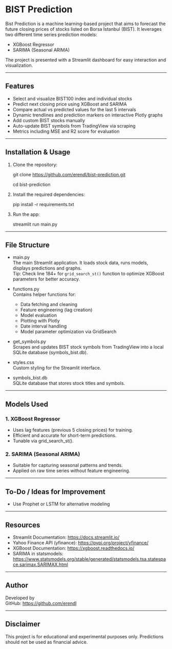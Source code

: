 # BIST Prediction 

Bist Prediction is a machine learning-based project that aims to forecast the future closing prices of stocks listed on Borsa İstanbul (BIST). It leverages two different time series prediction models:

- XGBoost Regressor
- SARIMA (Seasonal ARIMA)

The project is presented with a Streamlit dashboard for easy interaction and visualization.

---

## Features

- Select and visualize BIST100 index and individual stocks
- Predict next closing price using XGBoost and SARIMA
- Compare actual vs predicted values for the last 5 intervals
- Dynamic trendlines and prediction markers on interactive Plotly graphs
- Add custom BIST stocks manually
- Auto-update BIST symbols from TradingView via scraping
- Metrics including MSE and R2 score for evaluation

---

## Installation & Usage

1. Clone the repository:

   git clone https://github.com/erendl/bist-prediction.git
   
   cd bist-prediction

3. Install the required dependencies:

   pip install -r requirements.txt

4. Run the app:

   streamlit run main.py

---

## File Structure

- main.py  
  The main Streamlit application. It loads stock data, runs models, displays predictions and graphs.  
  Tip: Check line 184+ for `grid_search_st()` function to optimize XGBoost parameters for better accuracy.

- functions.py  
  Contains helper functions for:
  - Data fetching and cleaning
  - Feature engineering (lag creation)
  - Model evaluation
  - Plotting with Plotly
  - Date interval handling
  - Model parameter optimization via GridSearch

- get_symbols.py  
  Scrapes and updates BIST stock symbols from TradingView into a local SQLite database (symbols_bist.db).

- styles.css  
  Custom styling for the Streamlit interface.

- symbols_bist.db  
  SQLite database that stores stock titles and symbols.

---

## Models Used

### 1. XGBoost Regressor
- Uses lag features (previous 5 closing prices) for training.
- Efficient and accurate for short-term predictions.
- Tunable via grid_search_st().

### 2. SARIMA (Seasonal ARIMA)
- Suitable for capturing seasonal patterns and trends.
- Applied on raw time series without feature engineering.

---

## To-Do / Ideas for Improvement

- Use Prophet or LSTM for alternative modeling

---

## Resources

- Streamlit Documentation: https://docs.streamlit.io/
- Yahoo Finance API (yfinance): https://pypi.org/project/yfinance/
- XGBoost Documentation: https://xgboost.readthedocs.io/
- SARIMA in statsmodels: https://www.statsmodels.org/stable/generated/statsmodels.tsa.statespace.sarimax.SARIMAX.html

---

## Author

Developed by  
GitHub: https://github.com/erendl

---

## Disclaimer

This project is for educational and experimental purposes only. Predictions should not be used as financial advice.

